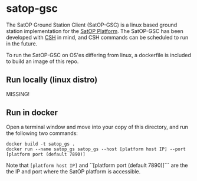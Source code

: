 # satop-gsc
The SatOP Ground Station Client (SatOP-GSC) is a linux based ground station implementation for the [SatOP Platform](https://github.com/discosat/satop-platform). The SatOP-GSC has been developed with [CSH](https://github.com/discosat/csh) in mind, and CSH commands can be scheduled to run in the future.

To run the SatOP-GSC on OS'es differing from linux, a dockerfile is included to build an image of this repo.

## Run locally (linux distro)
MISSING!

## Run in docker
Open a terminal window and move into your copy of this directory, and run the following two commands: 
```
docker build -t satop_gs .
docker run --name satop_gs satop_gs --host [platform host IP] --port [platform port (default 7890)]
```

Note that ```[platform host IP]``` and ``[platform port (default 7890)]``` are the the IP and port where the SatOP platform is accessible.
